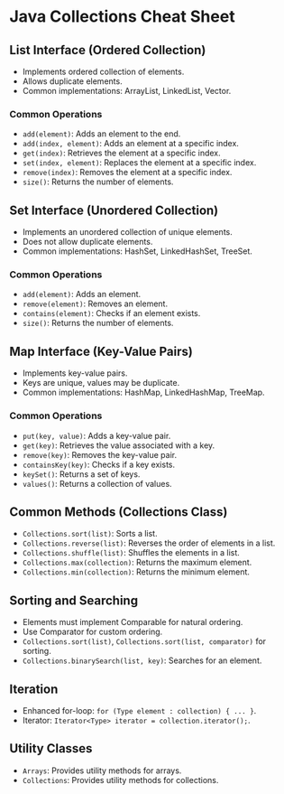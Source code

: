 # Java Collections Cheat Sheet

## List Interface (Ordered Collection)
- Implements ordered collection of elements.
- Allows duplicate elements.
- Common implementations: ArrayList, LinkedList, Vector.

### Common Operations
- `add(element)`: Adds an element to the end.
- `add(index, element)`: Adds an element at a specific index.
- `get(index)`: Retrieves the element at a specific index.
- `set(index, element)`: Replaces the element at a specific index.
- `remove(index)`: Removes the element at a specific index.
- `size()`: Returns the number of elements.

## Set Interface (Unordered Collection)
- Implements an unordered collection of unique elements.
- Does not allow duplicate elements.
- Common implementations: HashSet, LinkedHashSet, TreeSet.

### Common Operations
- `add(element)`: Adds an element.
- `remove(element)`: Removes an element.
- `contains(element)`: Checks if an element exists.
- `size()`: Returns the number of elements.

## Map Interface (Key-Value Pairs)
- Implements key-value pairs.
- Keys are unique, values may be duplicate.
- Common implementations: HashMap, LinkedHashMap, TreeMap.

### Common Operations
- `put(key, value)`: Adds a key-value pair.
- `get(key)`: Retrieves the value associated with a key.
- `remove(key)`: Removes the key-value pair.
- `containsKey(key)`: Checks if a key exists.
- `keySet()`: Returns a set of keys.
- `values()`: Returns a collection of values.

## Common Methods (Collections Class)
- `Collections.sort(list)`: Sorts a list.
- `Collections.reverse(list)`: Reverses the order of elements in a list.
- `Collections.shuffle(list)`: Shuffles the elements in a list.
- `Collections.max(collection)`: Returns the maximum element.
- `Collections.min(collection)`: Returns the minimum element.

## Sorting and Searching
- Elements must implement Comparable for natural ordering.
- Use Comparator for custom ordering.
- `Collections.sort(list)`, `Collections.sort(list, comparator)` for sorting.
- `Collections.binarySearch(list, key)`: Searches for an element.

## Iteration
- Enhanced for-loop: `for (Type element : collection) { ... }`.
- Iterator: `Iterator<Type> iterator = collection.iterator();`.

## Utility Classes
- `Arrays`: Provides utility methods for arrays.
- `Collections`: Provides utility methods for collections.